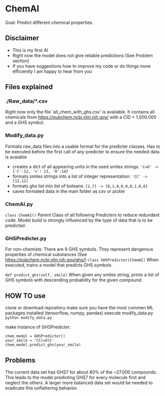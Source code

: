 # ChemAI
Goal: Predict different chemical properties.

## Disclaimer
* This is my first AI
* Right now the model does not give reliable predictions (See Problem section)
* If you have suggestions how to improve my code or do things more efficiently I am happy to hear from you



## Files explained
### ./Raw_data/*.csv
Right now only the file 'all_chem_with_ghs.csv' is available. It contains all chemicals from https://pubchem.ncbi.nlm.nih.gov/ with a CID < 1.000.000 and a GHS symbol.

### Modify_data.py
Formats raw_data files into a usable format for the predicter classes.
Has to be executed before the first call of any predicter to ensure the needed data is avaiable
* creates a dict of all appearing units in the used smiles strings. `'C=O' -> {'C':12, '=': 13, 'O':14}`
* formats smiles strings into a list of integer representation: `'CC' -> [12,12]`
* formats ghs list into list of boleans: `[2,7] -> [0,1,0,0,0,0,1,0,0]`
* saves formated data in the main folder as csv or pickle

### ChemAI.py
`class ChemAI()`
Parent Class of all following Predicters to reduce redundant code.
Model build is strongly influenced by the type of data that is to be predicted. 

### GHSPredicter.py
For non-chemists: There are 9 GHS symbols. They represent dangerous properties of chemical substances (See https://pubchem.ncbi.nlm.nih.gov/ghs/)
`class GHSPredicter(ChemAI)`
When executed, trains a model that predicts GHS symbols.

`def predict_ghs(self, smile)`
When given any smiles string, prints a list of GHS symbols with descending probability for the given compound.


## HOW TO use
clone or download repository 
make sure you have the most commen ML packages installed (tensorflow, numpy, pandas)
execute modify_data.py
`python modify_data.py`

make instance of GHSPredicter:
```
chem_model = GHSPredicter()
your_smile = 'CC(=O)C'
chem_model.predict_ghs(your_smile)
```
## Problems
The current data set has GHS7 for about 80% of the ~27.000 compounds. 
This leads to the model predicting GHS7 for every molecule first and neglect the others. 
A larger more balanced data set would be needed to eradicate this unflattering behavior.


